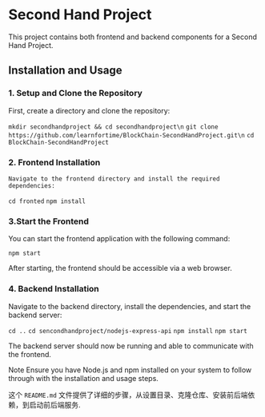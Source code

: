 # Second Hand Project

This project contains both frontend and backend components for a Second Hand Project.

## Installation and Usage

### 1. Setup and Clone the Repository
First, create a directory and clone the repository:

``mkdir secondhandproject && cd secondhandproject\n``
``git clone https://github.com/learnfortime/BlockChain-SecondHandProject.git\n``
``cd BlockChain-SecondHandProject``
### 2. Frontend Installation
``Navigate to the frontend directory and install the required dependencies:``

``cd fronted``
``npm install``
### 3.Start the Frontend
You can start the frontend application with the following command:

``npm start``

After starting, the frontend should be accessible via a web browser.

### 4. Backend Installation
Navigate to the backend directory, install the dependencies, and start the backend server:

``cd ..``
``cd sencondhandproject/nodejs-express-api``
``npm install``
``npm start``

The backend server should now be running and able to communicate with the frontend.

Note
Ensure you have Node.js and npm installed on your system to follow through with the installation and usage steps.


这个 `README.md` 文件提供了详细的步骤，从设置目录、克隆仓库、安装前后端依赖，到启动前后端服务.
